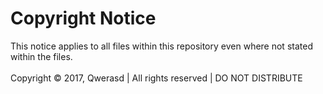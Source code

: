 # Copyright Notice

This notice applies to all files within this repository even where not stated within the files.<br>
<br>
Copyright © 2017, Qwerasd | All rights reserved | DO NOT DISTRIBUTE

